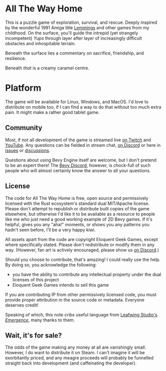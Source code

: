 # All The Way Home

This is a puzzle game of exploration, survival, and rescue. Deeply inspired by the wonderful 1991
Amiga title [Lemmings](https://en.wikipedia.org/wiki/Lemmings_(video_game)) and other games from my
childhood. On the surface, you'll guide the intrepid (yet strangely incompetent) _Yups_ through
layer after layer of increasingly difficult obstacles and inhospitable terrain.

Beneath the surface lies a commentary on sacrifice, friendship, and resilience.

Beneath _that_ is a creamy caramel centre.

# Platform

The game will be available for Linux, Windows, and MacOS. I'd love to distribute on mobile too, if I
can find a way to do that without too much extra pain. It might make a rather good tablet game.

## Community

Most, if not all development of the game is streamed live [on Twitch](https://twitch.tv/basie) and
[YouTube](https://www.youtube.com/@eloquentgeekgames). Any questions can be fielded in stream chat,
[on Discord](https://discord.gg/sAC7GESTyK) or here in
[issues](https://github.com/EloquentGeek/all-the-way-home/issues) or
[discussions](https://github.com/orgs/EloquentGeek/discussions).

Questions about using Bevy Engine itself are welcome, but I don't pretend to be an expert there! The
[Bevy Discord](https://discord.gg/EhrPuaT3QY), however, is chock-full of such people who will almost
certainly know the answer to all your questions.

## License

The code for All The Way Home is free, open source and permissively licensed with the Rust
ecosystem's standard dual MIT/Apache license. Please don't attempt to republish or distribute built
copies of the game elsewhere, but otherwise I'd like it to be available as a resource to people like
me who just need a good working example of 2D Bevy games. If it's helpful, gives you any "aha!"
moments, or shows you any patterns you hadn't seen before, I'll be a very happy kiwi.

All assets apart from the code are copyright Eloquent Geek Games, except where specifically stated.
Please don't redistribute or modify them in any way. (However, fan art is actively encouraged,
please show us [on Discord](https://discord.gg/sAC7GESTyK).) 

Should you choose to contribute, that's amazing! I could really use the help. By doing so, you
acknowledge the following:
- you have the ability to contribute any intellectual property under the dual licenses of this
  project
- Eloquent Geek Games intends to sell this game

If you are contributing IP from other permissively licensed code, you must provide proper
attribution in the source code or metadata. Everyone deserves credit!

Speaking of which, this note cribs useful language from [Leafwing Studio's
_Emergence_](https://github.com/Leafwing-Studios/Emergence#license), many thanks to them.

## Wait, it's for sale?

The odds of the game making any money at all are vanishingly small. However, I do want to distribute
it on Steam. I can't imagine it will be exorbitantly priced, and any meagre proceeds will probably be
funnelled straight back into development (and caffeinating the developer).
